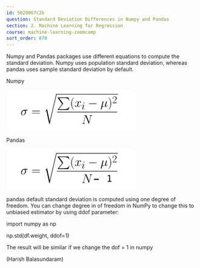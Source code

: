 ```yaml
---
id: 5020067c2b
question: Standard Deviation Differences in Numpy and Pandas
section: 2. Machine Learning for Regression
course: machine-learning-zoomcamp
sort_order: 870
---
```


Numpy and Pandas packages use different equations to compute the standard deviation. Numpy uses  population standard deviation, whereas pandas uses sample standard deviation by default.

Numpy

![Image](images/machine-learning-zoomcamp/image_38e67375.png)

Pandas

![Image](images/machine-learning-zoomcamp/image_8ad3d822.png)

pandas default standard deviation is computed using one degree of freedom. You can change degree in of freedom in NumPy to change this to unbiased estimator by using ddof parameter:

import numpy as np

np.std(df.weight, ddof=1)

The result will be similar if we change the dof = 1 in numpy

(Harish Balasundaram)

